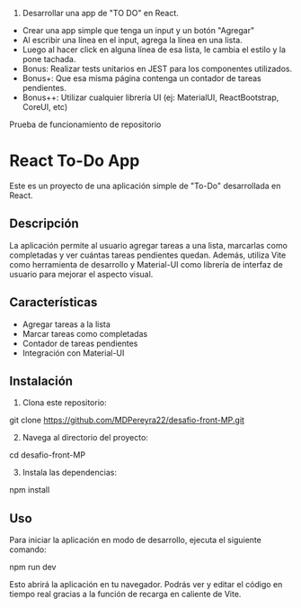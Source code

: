 1) Desarrollar una app de "TO DO" en React.
- Crear una app simple que tenga un input y un botón "Agregar"
- Al escribir una línea en el input, agrega la línea en una lista.
- Luego al hacer click en alguna línea de esa lista, le cambia el estilo y la pone tachada.
- Bonus: Realizar tests unitarios en JEST para los componentes utilizados.
- Bonus+: Que esa misma página contenga un contador de tareas pendientes.
- Bonus++: Utilizar cualquier librería UI (ej: MaterialUI, ReactBootstrap, CoreUI, etc)

Prueba de funcionamiento de repositorio

# React To-Do App

Este es un proyecto de una aplicación simple de "To-Do" desarrollada en React.

## Descripción

La aplicación permite al usuario agregar tareas a una lista, marcarlas como completadas y ver cuántas tareas pendientes quedan. Además, utiliza Vite como herramienta de desarrollo y Material-UI como librería de interfaz de usuario para mejorar el aspecto visual.

## Características

- Agregar tareas a la lista
- Marcar tareas como completadas
- Contador de tareas pendientes
- Integración con Material-UI

## Instalación

1. Clona este repositorio: 

git clone <https://github.com/MDPereyra22/desafio-front-MP.git>

2. Navega al directorio del proyecto:

cd desafio-front-MP

3. Instala las dependencias:

npm install

## Uso

Para iniciar la aplicación en modo de desarrollo, ejecuta el siguiente comando:

npm run dev

Esto abrirá la aplicación en tu navegador. Podrás ver y editar el código en tiempo real gracias a la función de recarga en caliente de Vite.